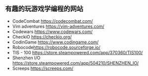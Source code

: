## 有趣的玩游戏学编程的网站  
- CodeCombat <https://codecombat.com/>  
- Vim adventures <https://vim-adventures.com/>  
- Codewars <https://www.codewars.com/>  
- CheckiO <https://checkio.org/>  
- CodinGame <https://www.codingame.com/>  
- Robocode<https://robocode.sourceforge.io/>  
- TIS - 100 <https://store.steampowered.com/app/370360/TIS100/>  
- Shenzhen I/O <https://store.steampowered.com/app/504210/SHENZHEN_IO/>  
- Screeps <https://screeps.com/>  
